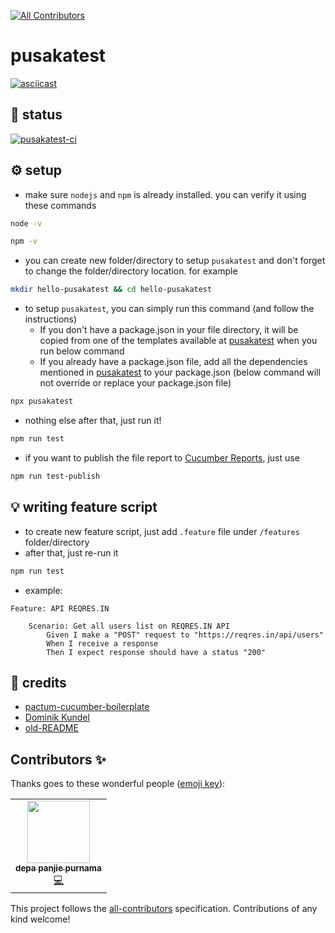 
<!-- ALL-CONTRIBUTORS-BADGE:START - Do not remove or modify this section -->
[![All Contributors](https://img.shields.io/badge/all_contributors-1-orange.svg?style=flat-square)](#contributors-)
<!-- ALL-CONTRIBUTORS-BADGE:END -->
# pusakatest

[![asciicast](https://asciinema.org/a/511165.svg)](https://asciinema.org/a/511165)

## :construction_worker: status
[![pusakatest-ci](https://github.com/depapp/pusakatest/actions/workflows/ci.yml/badge.svg?branch=main)](https://github.com/depapp/pusakatest/actions/workflows/ci.yml)

## :gear: setup
- make sure `nodejs` and `npm` is already installed. you can verify it using these commands
```bash
node -v
```
```bash
npm -v
```
- you can create new folder/directory to setup `pusakatest` and don't forget to change the folder/directory location. for example
```bash
mkdir hello-pusakatest && cd hello-pusakatest
```
- to setup `pusakatest`, you can simply run this command (and follow the instructions)
  - If you don't have a package.json in your file directory, it will be copied from one of the templates available at [pusakatest](https://github.com/depapp/pusakatest/blob/644409e90fe29f9cdab3b0da3ab9bf497150da79/templates/english/package.json#L20) when you run below command
  - If you already have a package.json file, add all the dependencies mentioned in [pusakatest](https://github.com/depapp/pusakatest/blob/644409e90fe29f9cdab3b0da3ab9bf497150da79/templates/english/package.json#L20) to your package.json (below command will not override or replace your package.json file)
```bash
npx pusakatest
```
- nothing else after that, just run it!
```bash
npm run test
```
- if you want to publish the file report to [Cucumber Reports](https://reports.cucumber.io), just use
```bash
npm run test-publish
```

## :bulb: writing feature script
- to create new feature script, just add `.feature` file under `/features` folder/directory
- after that, just re-run it
```bash
npm run test
```
- example:
```gherkin
Feature: API REQRES.IN

    Scenario: Get all users list on REQRES.IN API
        Given I make a "POST" request to "https://reqres.in/api/users"
        When I receive a response
        Then I expect response should have a status "200"
```

## :bookmark: credits
- [pactum-cucumber-boilerplate](https://github.com/pactumjs/pactum-cucumber-boilerplate)
- [Dominik Kundel](https://www.twilio.com/blog/how-to-build-a-cli-with-node-js)
- [old-README](https://github.com/depapp/pusakatest/tree/0af4d1c0a0ce712fd2380f8de50b1562134468e4#readme)
## Contributors ✨

Thanks goes to these wonderful people ([emoji key](https://allcontributors.org/docs/en/emoji-key)):

<!-- ALL-CONTRIBUTORS-LIST:START - Do not remove or modify this section -->
<!-- prettier-ignore-start -->
<!-- markdownlint-disable -->
<table>
  <tbody>
    <tr>
      <td align="center"><a href="depapp.github.io"><img src="https://avatars.githubusercontent.com/u/6134774?v=4?s=100" width="100px;" alt=""/><br /><sub><b>depa panjie purnama</b></sub></a><br /><a href="https://github.com/depapp/pusakatest/commits?author=depapp" title="Code">💻</a></td>
    </tr>
  </tbody>
</table>

<!-- markdownlint-restore -->
<!-- prettier-ignore-end -->

<!-- ALL-CONTRIBUTORS-LIST:END -->

This project follows the [all-contributors](https://github.com/all-contributors/all-contributors) specification. Contributions of any kind welcome!